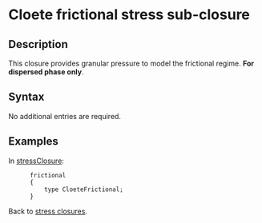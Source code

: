 Cloete frictional stress sub-closure
==

Description
--
This closure provides granular pressure to model the frictional regime.
__For dispersed phase only__.

Syntax
--
No additional entries are required.

Examples
--
In [stressClosure](../../ClsStress.md):

```
      frictional
      {
          type CloeteFrictional;
      }
```

Back to [stress closures](../../ClsStress.md).
